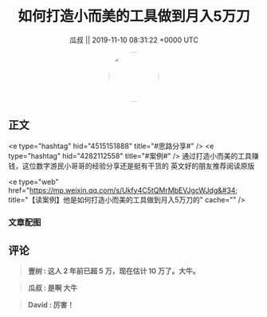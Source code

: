 <h1 align="center">如何打造小而美的工具做到月入5万刀</h1>




<p align="center">
    <a>瓜叔 || 2019-11-10 08:31:22 &#43;0000 UTC</a>
</p>

<div align="center">
    <img src="https://images.zsxq.com/FrzuX0d7nIgjA9JBwx9Bpiycg3F5?e=1590940799&amp;token=kIxbL07-8jAj8w1n4s9zv64FuZZNEATmlU_Vm6zD:fN1nGfPFW3hs4Xl6qz3Ok6E-fM0=" width="100" height="100" style="border:1px solid;border-radius:50%; color:#ffffff"/>
</div>




## 正文

<div>
&lt;e type=&#34;hashtag&#34; hid=&#34;4515151888&#34; title=&#34;#思路分享#&#34; /&gt; &lt;e type=&#34;hashtag&#34; hid=&#34;4282112558&#34; title=&#34;#案例#&#34; /&gt; 通过打造小而美的工具赚钱，这位数字游民小哥哥的经验分享还是挺有干货的 英文好的朋友推荐阅读原版

&lt;e type=&#34;web&#34; href=&#34;https://mp.weixin.qq.com/s/Ukfy4C5tQMrMbEVJgcWJdg&#34; title=&#34;【读案例】他是如何打造小而美的工具做到月入5万刀的&#34; cache=&#34;&#34; /&gt;
</div>

### 文章配图

<div class="image" align="center">

</div>


## 评论

<div align="left">
<div>

<blockquote >
<span> <strong>壹树 : 这人 2 年前已超 5 万，现在估计 10 万了。大牛。 </strong></span>
</blockquote>

<blockquote >
<span> <strong>瓜叔 : 是啊 大牛 </strong></span>
</blockquote>

<blockquote >
<span> <strong>David : 厉害！ </strong></span>
</blockquote>

</div>
</div>